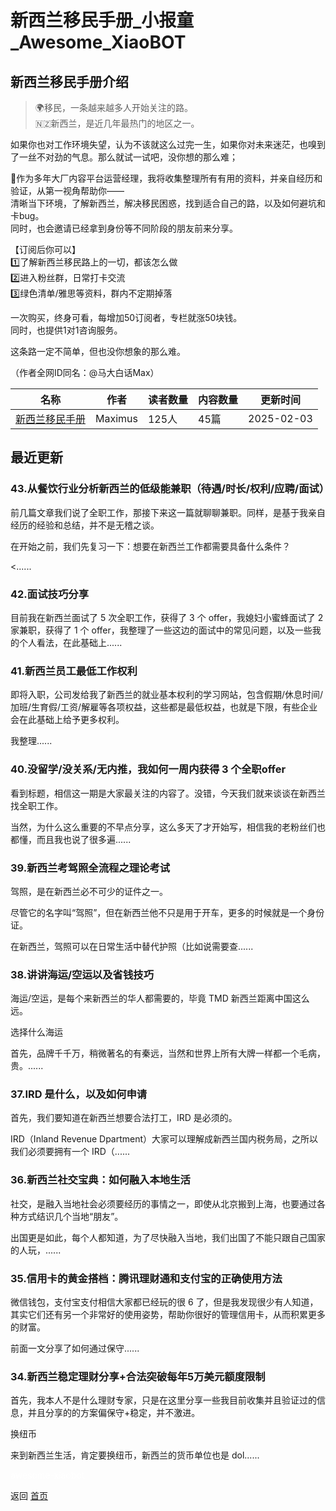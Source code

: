 # 新西兰移民手册_小报童_Awesome_XiaoBOT

## 新西兰移民手册介绍
> 🌍移民，一条越来越多人开始关注的路。    
🇳🇿新西兰，是近几年最热门的地区之一。    
    
如果你也对工作环境失望，认为不该就这么过完一生，如果你对未来迷茫，也嗅到了一丝不对劲的气息。那么就试一试吧，没你想的那么难；    
    
🦄作为多年大厂内容平台运营经理，我将收集整理所有有用的资料，并亲自经历和验证，从第一视角帮助你——  
清晰当下环境，了解新西兰，解决移民困惑，找到适合自己的路，以及如何避坑和卡bug。    
同时，也会邀请已经拿到身份等不同阶段的朋友前来分享。    
    
【订阅后你可以】    
1️⃣了解新西兰移民路上的一切，都该怎么做    
2️⃣进入粉丝群，日常打卡交流    
3️⃣绿色清单/雅思等资料，群内不定期掉落    
    
一次购买，终身可看，每增加50订阅者，专栏就涨50块钱。    
同时，也提供1对1咨询服务。    
    
这条路一定不简单，但也没你想象的那么难。    
    
（作者全网ID同名：@马大白话Max）  
  


|名称|作者|读者数量|内容数量|更新时间|
|---|---|---|---|---|
|[新西兰移民手册](https://xiaobot.net/p/NZmax77?refer=0b133df9-27dc-423b-8101-639049001c13)|Maximus|125人|45篇|2025-02-03|

## 最近更新
### 43.从餐饮行业分析新西兰的低级能兼职（待遇/时长/权利/应聘/面试）

前几篇文章我们说了全职工作，那接下来这一篇就聊聊兼职。同样，是基于我亲自经历的经验和总结，并不是无稽之谈。

在开始之前，我们先复习一下：想要在新西兰工作都需要具备什么条件？

<......

### 42.面试技巧分享

目前我在新西兰面试了 5 次全职工作，获得了 3 个 offer，我媳妇小蜜蜂面试了 2 家兼职，获得了 1 个
offer，我整理了一些这边的面试中的常见问题，以及一些我的个人看法，在此基础上......

### 41.新西兰员工最低工作权利

即将入职，公司发给我了新西兰的就业基本权利的学习网站，包含假期/休息时间/加班/生育假/工资/解雇等各项权益，这些都是最低权益，也就是下限，有些企业会在此基础上给予更多权利。

我整理......

### 40.没留学/没关系/无内推，我如何一周内获得 3 个全职offer

看到标题，相信这一期是大家最关注的内容了。没错，今天我们就来谈谈在新西兰找全职工作。

当然，为什么这么重要的不早点分享，这么多天了才开始写，相信我的老粉丝们也都懂，而且我也说了很多遍......

### 39.新西兰考驾照全流程之理论考试

驾照，是在新西兰必不可少的证件之一。

尽管它的名字叫“驾照”，但在新西兰他不只是用于开车，更多的时候就是一个身份证。

在新西兰，驾照可以在日常生活中替代护照（比如说需要查......

### 38.讲讲海运/空运以及省钱技巧

海运/空运，是每个来新西兰的华人都需要的，毕竟 TMD 新西兰距离中国这么远。

选择什么海运

首先，品牌千千万，稍微著名的有秦远，当然和世界上所有大牌一样都一个毛病，贵。......

### 37.IRD 是什么，以及如何申请

首先，我们要知道在新西兰想要合法打工，IRD 是必须的。

IRD（Inland Revenue Dpartment）大家可以理解成新西兰国内税务局，之所以我们必须要拥有一个 IRD（......

### 36.新西兰社交宝典：如何融入本地生活

社交，是融入当地社会必须要经历的事情之一，即使从北京搬到上海，也要通过各种方式结识几个当地“朋友”。

出国更是如此，每个人都知道，为了尽快融入当地，我们出国了不能只跟自己国家的人玩，......

### 35.信用卡的黄金搭档：腾讯理财通和支付宝的正确使用方法

微信钱包，支付宝支付相信大家都已经玩的很 6 了，但是我发现很少有人知道，其实它们还有另一个非常好的使用姿势，帮助你很好的管理信用卡，从而积累更多的财富。

前面一文分享了如何通过保守......

### 34.新西兰稳定理财分享+合法突破每年5万美元额度限制

首先，我本人不是什么理财专家，只是在这里分享一些我目前收集并且验证过的信息，并且分享的的方案偏保守+稳定，并不激进。

换纽币

来到新西兰生活，肯定要换纽币，新西兰的货币单位也是 dol......


<a href="https://github.com/Reno9527/awesome-xiaobot" style="color: white; text-decoration: none;">awesome-xiaobot</a>

返回 [首页](../README.md)
